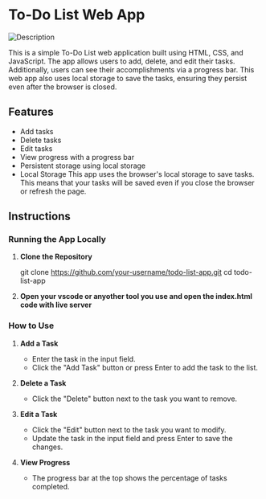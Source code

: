 # To-Do List Web App

![Description](./Page_Images/Screenshot_2024-08-06_144122.png)



This is a simple To-Do List web application built using HTML, CSS, and JavaScript. The app allows users to add, delete, and edit their tasks. Additionally, users can see their accomplishments via a progress bar. This web app also uses local storage to save the tasks, ensuring they persist even after the browser is closed.

## Features

- Add tasks
- Delete tasks
- Edit tasks
- View progress with a progress bar
- Persistent storage using local storage
- Local Storage
This app uses the browser's local storage to save tasks. This means that your tasks will be saved even if you close the browser or refresh the page.

## Instructions

### Running the App Locally

1. **Clone the Repository**
   
   git clone https://github.com/your-username/todo-list-app.git
   cd todo-list-app
2. **Open your vscode or anyother tool you use and open the index.html code with live server**

### How to Use

1. **Add a Task**
   - Enter the task in the input field.
   - Click the "Add Task" button or press Enter to add the task to the list.

2. **Delete a Task**
   - Click the "Delete" button next to the task you want to remove.

3. **Edit a Task**
   - Click the "Edit" button next to the task you want to modify.
   - Update the task in the input field and press Enter to save the changes.

4. **View Progress**
   - The progress bar at the top shows the percentage of tasks completed.


